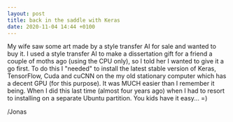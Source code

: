 ```yaml
---
layout: post
title: back in the saddle with Keras
date: 2020-11-04 14:44 +0100
---
```


My wife saw some art made by a style transfer AI for sale and wanted to buy it. I used a style transfer
AI to make a dissertation gift for a friend a couple of moths ago (using the CPU only), so I told her I wanted to give it a go first.
To do this I "needed" to install the latest stable version of Keras, TensorFlow, Cuda and cuCNN on the my old
stationary computer which has a decent GPU (for this purpose). It was MUCH easier than I remember it being. When I did this last
time (almost four years ago) when I had to resort to installing on a separate Ubuntu partition. You kids have it easy... =)

/Jonas
